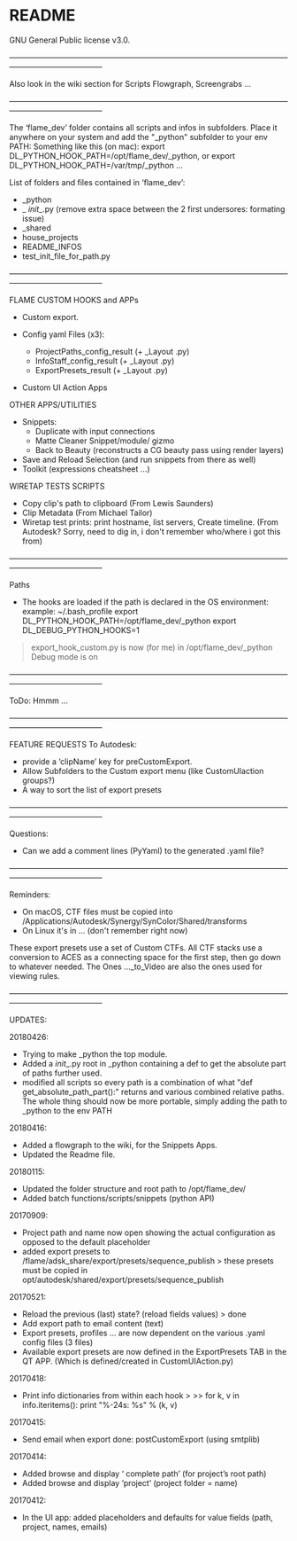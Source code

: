# README
GNU General Public license v3.0.

————————————————————————————————————————————————

Also look in the wiki section for Scripts Flowgraph, Screengrabs ...

————————————————————————————————————————————————

The ‘flame_dev’ folder contains all scripts and infos in subfolders.
Place it anywhere on your system and add the "_python" subfolder to your env PATH:
Something like this (on mac): 
export DL_PYTHON_HOOK_PATH=/opt/flame_dev/_python, or export DL_PYTHON_HOOK_PATH=/var/tmp/_python ...

List of folders and files contained in ‘flame_dev’:

- _python
- _ _init__.py (remove extra space between the 2 first undersores: formating issue)
- _shared	
- house_projects
- README_INFOS
- test_init_file_for_path.py

————————————————————————————————————————————————

FLAME CUSTOM HOOKS and APPs
- Custom export.
- Config yaml Files (x3):
	- ProjectPaths_config_result (+ _Layout .py)
	- InfoStaff_config_result (+ _Layout .py)
	- ExportPresets_result (+ _Layout .py)

- Custom UI Action Apps

OTHER APPS/UTILITIES
- Snippets: 
	- Duplicate with input connections
	- Matte Cleaner Snippet/module/ gizmo
	- Back to Beauty (reconstructs a CG beauty pass using render layers)
- Save and Reload Selection (and run snippets from there as well)
- Toolkit (expressions cheatsheet ...)

WIRETAP TESTS SCRIPTS
- Copy clip's path to clipboard (From Lewis Saunders)
- Clip Metadata (From Michael Tailor)
- Wiretap test prints: print hostname, list servers, Create timeline. (From Autodesk? Sorry, need to dig in, i don't remember who/where i got this from)



————————————————————————————————————————————————

Paths

- The hooks are loaded if the path is declared in the OS environment: 
example:
~/.bash_profile
export DL_PYTHON_HOOK_PATH=/opt/flame_dev/_python
export DL_DEBUG_PYTHON_HOOKS=1

> export_hook_custom.py is now (for me) in /opt/flame_dev/_python
> Debug mode is on

————————————————————————————————————————————————

ToDo:
Hmmm ...

————————————————————————————————————————————————

FEATURE REQUESTS To Autodesk: 
- provide a ‘clipName’ key for preCustomExport.
- Allow Subfolders to the Custom export menu (like CustomUIaction groups?)
- A way to sort the list of export presets

————————————————————————————————————————————————

Questions:

- Can we add a comment lines (PyYaml) to the generated .yaml file?

————————————————————————————————————————————————

Reminders: 

- On macOS, CTF files must be copied into /Applications/Autodesk/Synergy/SynColor/Shared/transforms
- On Linux it's in ... (don't remember right now)

These export presets use a set of Custom CTFs. 
All CTF stacks use a conversion to ACES as a connecting space for the first step, then go down to whatever needed.
The Ones …_to_Video are also the ones used for viewing rules.

————————————————————————————————————————————————

UPDATES:

20180426:
- Trying to make _python the top module.
- Added a _init__.py root in _python containing a def to get the absolute part of paths further used.
- modified all scripts so every path is a combination of what "def get_absolute_path_part():" returns and various combined relative paths.
The whole thing should now be more portable, simply adding the path to _python to the env PATH

20180416:
- Added a flowgraph to the wiki, for the Snippets Apps. 
- Updated the Readme file.

20180115:
- Updated the folder structure and root path to /opt/flame_dev/
- Added batch functions/scripts/snippets (python API)

20170909:
- Project path and name now open showing the actual configuration as opposed to the default placeholder
- added export presets to /flame/adsk_share/export/presets/sequence_publish > these presets must be copied in opt/autodesk/shared/export/presets/sequence_publish

20170521:
- Reload the previous (last) state? (reload fields values) > done
- Add export path to email content (text)
- Export presets, profiles … are now dependent on the various .yaml config files (3 files)
- Available export presets are now defined in the ExportPresets TAB in the QT APP. (Which is defined/created in CustomUIAction.py)

20170418:
- Print info dictionaries from within each hook > >>
	for k, v in info.iteritems():
           	print "%-24s: %s" % (k, v)

20170415:
- Send email when export done: postCustomExport  (using smtplib)

20170414:
- Added browse and display ‘ complete path’ (for project’s root path)
- Added browse and display ‘project’  (project folder = name)

20170412:
- In the UI app: added placeholders and defaults for value fields (path, project, names, emails)
 


